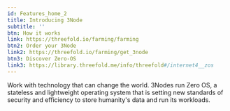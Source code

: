 ```yaml
---
id: Features_home_2
title: Introducing 3Node
subtitle: ''
btn: How it works 
link: https://threefold.io/farming/farming 
btn2: Order your 3Node 
link2: https://threefold.io/farming/get_3node 
btn3: Discover Zero-OS
link3: https://library.threefold.me/info/threefold#/internet4__zos
---
```

Work with technology that can change the world. 3Nodes run Zero OS, a stateless and lightweight operating system that is setting new standards of security and efficiency to store humanity's data and run its workloads.
